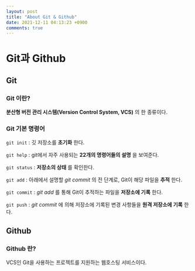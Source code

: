```yaml
---
layout: post
title: "About Git & Github"
date: 2021-12-11 04:13:23 +0900
comments: true
---
```


# Git과 Github

## Git

### Git 이란?
__분산형 버전 관리 시스템(Version Control System, VCS)__ 의 한 종류이다.

### Git 기본 명령어
```git init``` : 깃 저장소를 __초기화__ 한다.

```git help``` : git에서 자주 사용되는 __22개의 명령어들의 설명__ 을 보여준다.

```git status``` : __저장소의 상태__ 를 확인한다.

```git add``` : 아래에서 설명할 _git commit_ 의 전 단계로, Git이 해당 파일을 __추적__ 한다.

```git commit``` : _git add_ 를 통해 Git이 추적하는 파일을 __저장소에 기록__ 한다.

```git push``` : _git commit_ 에 의해 저장소에 기록된 변경 사항들을 __원격 저장소에 기록__ 한다.



## Github
### Github 란?
VCS인 Git을 사용하는 프로젝트를 지원하는 웹호스팅 서비스이다.
